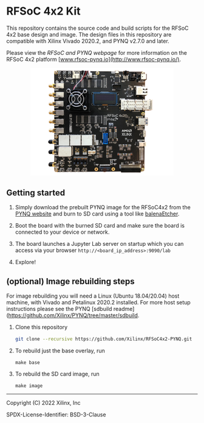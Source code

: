 # RFSoC 4x2 Kit
This repository contains the source code and build scripts for the RFSoC 4x2 base design and image. The design files in this repository are compatible with Xilinx Vivado 2020.2, and PYNQ v2.7.0 and later.

Please view the *RFSoC and PYNQ webpage* for more information on the RFSoC 4x2 platform [www.rfsoc-pynq.io](http://www.rfsoc-pynq.io/).

<p align="center">
  <img width=75% src="./rfsoc_4x2.png" />
</p>

## Getting started

1. Simply download the prebuilt PYNQ image for the RFSoC4x2 from the [PYNQ website](http://www.pynq.io/board.html) and burn to SD card using a tool like [balenaEtcher](https://www.balena.io/etcher/).

2. Boot the board with the burned SD card and make sure the board is connected to your device or network.

3. The board launches a Jupyter Lab server on startup which you can access via your browser `http://<board_ip_address>:9090/lab`

4. Explore!

## (optional) Image rebuilding steps

For image rebuilding you will need a Linux (Ubuntu 18.04/20.04) host machine, with Vivado and Petalinux 2020.2 installed. For more host setup instructions please see the PYNQ [sdbuild readme](https://github.com/Xilinx/PYNQ/tree/master/sdbuild.

1. Clone this repository
	
	```bash
	git clone --recursive https://github.com/Xilinx/RFSoC4x2-PYNQ.git
	```
2. To rebuild just the base overlay, run
	
	```
	make base
	```
3. To rebuild the SD card image, run
	
	```
	make image
	```
---
Copyright (C) 2022 Xilinx, Inc

SPDX-License-Identifier: BSD-3-Clause

